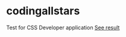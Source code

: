 # codingallstars
Test for CSS Developer application
[See result](https://livideakoto.github.io/codingallstars/)
